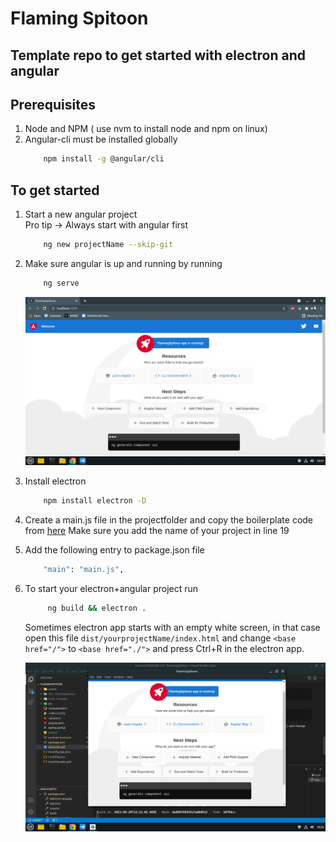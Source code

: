# Flaming Spitoon

## Template repo to get started with electron and angular

## Prerequisites

1. Node and NPM ( use nvm to install node and npm on linux)
2. Angular-cli must be installed globally
   ```bash
       npm install -g @angular/cli
   ```

## To get started

1. Start a new angular project <br>
   Pro tip -> Always start with angular first
   ```bash
       ng new projectName --skip-git
   ```
2. Make sure angular is up and running by running

   ```bash
       ng serve
   ```

   ![img](assets/angular.png)

3. Install electron

   ```bash
       npm install electron -D
   ```

4. Create a main.js file in the projectfolder and copy the boilerplate code from [here](https://gist.github.com/asishRye/cb584ef15bd10dbeaef1925c0d52a790)
   Make sure you add the name of your project in line 19

5. Add the following entry to package.json file
   ```bash
       "main": "main.js",
   ```
6. To start your electron+angular project run

   ```bash
        ng build && electron .
   ```

   Sometimes electron app starts with an empty white screen, in that case open this file `dist/yourprojectName/index.html` and change `<base href="/">` to `<base href="./">` and press Ctrl+R in the electron app.

   ![img](assets/angular+electron.png)
